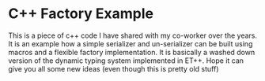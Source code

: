 # C++ Factory Example

This is a piece of c++ code I have shared with my co-worker over the years. It is an example
how a simple serializer and un-serializer can be built using macros and a flexible
factory implementation. It is basically a washed down version of the dynamic typing system
implemented in ET++. Hope it can give you all some new ideas (even though this is pretty
old stuff)
